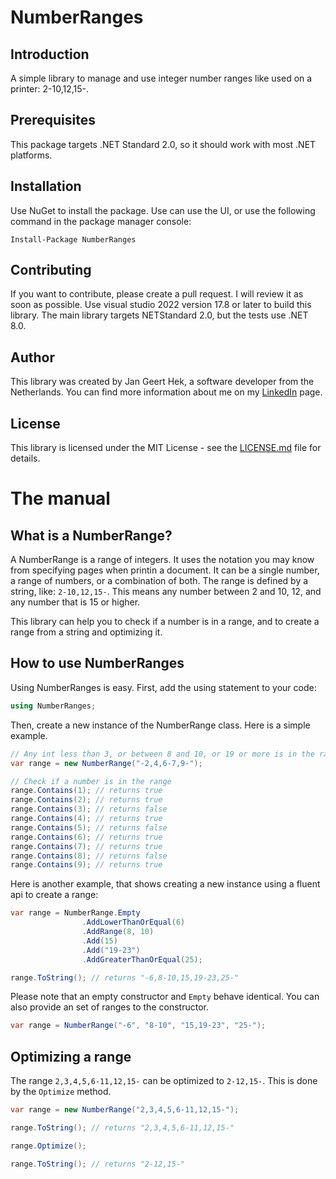 # NumberRanges

## Introduction
A simple library to manage and use integer number ranges like used on a printer: 2-10,12,15-.

## Prerequisites
This package targets .NET Standard 2.0, so it should work with most .NET platforms.

## Installation
Use NuGet to install the package. Use can use the UI, or use the following command in the package manager console:
```
Install-Package NumberRanges
```

## Contributing
If you want to contribute, please create a pull request. I will review it as soon as possible.
Use visual studio 2022 version 17.8 or later to build this library. The main library targets NETStandard 2.0, but the tests use .NET 8.0.

## Author
This library was created by Jan Geert Hek, a software developer from the Netherlands. You can find more information about me on my [LinkedIn](https://www.linkedin.com/in/jghek/) page.

## License
This library is licensed under the MIT License - see the [LICENSE.md](LICENSE.md) file for details.

# The manual

## What is a NumberRange?
A NumberRange is a range of integers. It uses the notation you may know from specifying pages when printin a document. 
It can be a single number, a range of numbers, or a combination of both. The range is defined by a string, like: `2-10,12,15-`. This means any number between 2 and 10, 12, and any number that is 15 or higher.

This library can help you to check if a number is in a range, and to create a range from a string and optimizing it.

## How to use NumberRanges
Using NumberRanges is easy. First, add the using statement to your code:
```csharp
using NumberRanges;
```

Then, create a new instance of the NumberRange class.
Here is a simple example.

```csharp
// Any int less than 3, or between 8 and 10, or 19 or more is in the range.
var range = new NumberRange("-2,4,6-7,9-");

// Check if a number is in the range
range.Contains(1); // returns true
range.Contains(2); // returns true
range.Contains(3); // returns false
range.Contains(4); // returns true
range.Contains(5); // returns false
range.Contains(6); // returns true
range.Contains(7); // returns true
range.Contains(8); // returns false
range.Contains(9); // returns true
```

Here is another example, that shows creating a new instance using a fluent api to create a range:

```csharp
var range = NumberRange.Empty
				.AddLowerThanOrEqual(6)
				.AddRange(8, 10)
				.Add(15)
				.Add("19-23")
				.AddGreaterThanOrEqual(25);

range.ToString(); // returns "-6,8-10,15,19-23,25-"
```

Please note that an empty constructor and `Empty` behave identical.
You can also provide an set of ranges to the constructor.

```csharp
var range = NumberRange("-6", "8-10", "15,19-23", "25-");
```

## Optimizing a range
The range `2,3,4,5,6-11,12,15-` can be optimized to `2-12,15-`. This is done by the `Optimize` method.

```csharp
var range = new NumberRange("2,3,4,5,6-11,12,15-");

range.ToString(); // returns "2,3,4,5,6-11,12,15-"

range.Optimize();

range.ToString(); // returns "2-12,15-"
```

